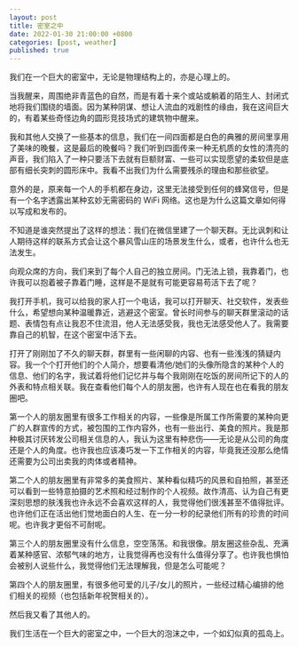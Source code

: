 ```yaml
---
layout: post
title: 密室之中
date: 2022-01-30 21:00:00 +0800
categories: [post, weather]
published: true
---
```


我们在一个巨大的密室中，无论是物理结构上的，亦是心理上的。

当我醒来，周围绝非青蓝色的自然，而是有着十来个或站或躺着的陌生人、封闭式地将我们围绕的墙面。因为某种阴谋、想让人流血的戏剧性的缘由，我在这间巨大的，有着某些奇怪边角的圆形竞技场式的建筑物中醒来。

我和其他人交换了一些基本的信息，我们在一间四面都是白色的典雅的房间里享用了美味的晚餐，这是最后的晚餐吗？我们听到四面传来一种无机质的女性的清亮的声音，我们陷入了一种只要活下去就有巨额财富、一些可以实现愿望的柔软但是底部有细长突刺的圆形床中。我看不出我们为什么需要残杀的理由和那些欲望。

意外的是，原来每一个人的手机都在身边，这里无法接受到任何的蜂窝信号，但是有一个名字透露出某种玄妙无需密码的 WiFi 网络。这也是为什么这篇文章如何得以写成和发布的。

不知道是谁突然提出了这样的想法：我们在微信里建了一个聊天群。无比讽刺和让人期待这样的联系方式会让这个暴风雪山庄的场景发生什么，或者，也许什么也无法发生。

向观众席的方向，我们来到了每个人自己的独立房间。门无法上锁，我靠着门，也许我可以抱着被子靠着门睡，这样是不是就有可能更容易苟活下去了呢？

我打开手机，我可以给我的家人打一个电话，我可以打开聊天、社交软件，发表些什么，希望想向某种温暖靠近，逃避这个密室。曾长时间参与的聊天群里滚动的话题、表情包有点让我忍不住流泪，他人无法感受我，我也无法感受他人了。我需要靠自己的机智，在这个密室中活下去。

打开了刚刚加了不久的聊天群，群里有一些闲聊的内容、也有一些浅浅的猜疑内容。我一个个打开他们的个人简介，想要看清他/她们的头像所隐含的某种个人的信息、他们的名字，我试着将他们记忆并与每个我刚刚在吃饭的房间所记下的人的外表和特点相关联。我在查看他们每个人的朋友圈，也许有人现在也在看我的朋友圈吧。

第一个人的朋友圈里有很多工作相关的内容，一些像是所属工作所需要的某种向更广的人群宣传的方式，被包围的工作内容外，也有一些出行、美食的照片。我是那种极其讨厌转发公司相关信息的人，我认为这里有种悲伤——无论是从公司的角度还是个人的角度。也许我也应该凑巧发一下工作相关的内容，毕竟我还没那么绝情还需要为公司出卖我的肉体或者精神。

第二个人的朋友圈里有非常多的美食照片、某种看似精巧的风景和自拍照，甚至还可以看到一些特意拍摄的艺术照和经过制作的个人视频。故作清高、认为自己有更深刻思想的肤浅我也许永远不会喜欢这样的人，我觉得他们很浅甚至不值得批评。也许他们正在活出他们觉地面白的人生、在一分一秒的纪录他们所有的珍贵的时间呢。也许我才更俗不可耐呢。

第三个人的朋友圈里没有什么信息，空空荡荡。和我很像。朋友圈这些杂乱、充满着某种感官、浓郁气味的地方，让我觉得再也没有什么值得分享了。也许我也惧怕会被别人说些什么，我觉得他们无法理解我，但是怎么可能呢？

第四个人的朋友圈里，有很多他可爱的儿子/女儿的照片，一些经过精心编排的他们相关的视频（也包括新年祝贺相关的）。

然后我又看了其他人的。

我们生活在一个巨大的密室之中，一个巨大的泡沫之中，一个如幻似真的孤岛上。
